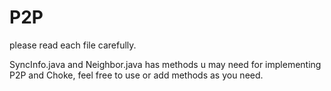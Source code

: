 # P2P
please  read each file carefully. 

SyncInfo.java and Neighbor.java has methods u may need for implementing P2P and Choke, feel free to use or add methods as you need.


